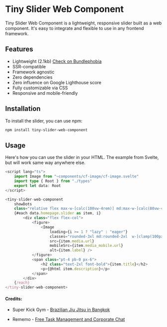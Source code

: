 # Tiny Slider Web Component

Tiny Slider Web Component is a lightweight, responsive slider built as a web component. It's easy to integrate and flexible to use in any frontend framework.

## Features

- Lightweight (2.1kb) [Check on Bundlephobia](bundlephobia.com)
- SSR-compatible
- Framework agnostic
- Zero dependencies
- Zero influence on Google Lighthouse score
- Fully customizable via CSS
- Responsive and mobile-friendly

## Installation

To install the slider, you can use npm:

```bash
npm install tiny-slider-web-component
```

## Usage

Here's how you can use the slider in your HTML. The example from Svelte, but will work same way anywhere else.

```ts
<script lang="ts">
	import Image from "~components/cf-image/cf-image.svelte"
	import type { Root } from "./types"
	export let data: Root
</script>

<tiny-slider-web-component
	showDots
	class="relative flex max-w-[calc(100vw-4rem)] md:max-w-[calc(80vw-4rem)] overflow-hidden mx-auto">
	{#each data.homepage.slider as item, i}
		<div class="flex flex-col">
			<figure>
				<Image
					loading={i >= 1 ? "lazy" : "eager"}
					classes="rounded-3xl md:rounded-2xl  w-[clamp(100px,calc(100vw-4rem),768px)] md:w-[clamp(640px,calc(80vw-4rem),1900px)] aspect-[3/5] md:aspect-[1469/837] max-w-[unset] h-auto object-bottom object-cover"
					src={item.media.url}
					mobileSrc={item.media_mobile.url}
					alt={item.label} />
			</figure>
			<span class="pt-4 pb-0 px-6">
				<h2 class="text-2xl font-bold">{item.title}</h2>
				<p>{@html item.description}</p>
			</span>
		</div>
	{/each}
</tiny-slider-web-component>
```

#### Credits:
- Super Kick Gym - [Brazilian Jiu Jitsu in Bangkok](https://en.bjj-bangkok.com)

- Rememo - [Free Task Management and Corporate Chat](https://rememo.io)
